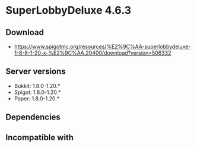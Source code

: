 # SuperLobbyDeluxe 4.6.3

## Download
- https://www.spigotmc.org/resources/%E2%9C%AA-superlobbydeluxe-1-8-8-1-20-x-%E2%9C%AA.20400/download?version=506332


## Server versions
- Bukkit: 1.8.0-1.20.*
- Spigot: 1.8.0-1.20.*
- Paper: 1.8.0-1.20.*

## Dependencies

## Incompatible with